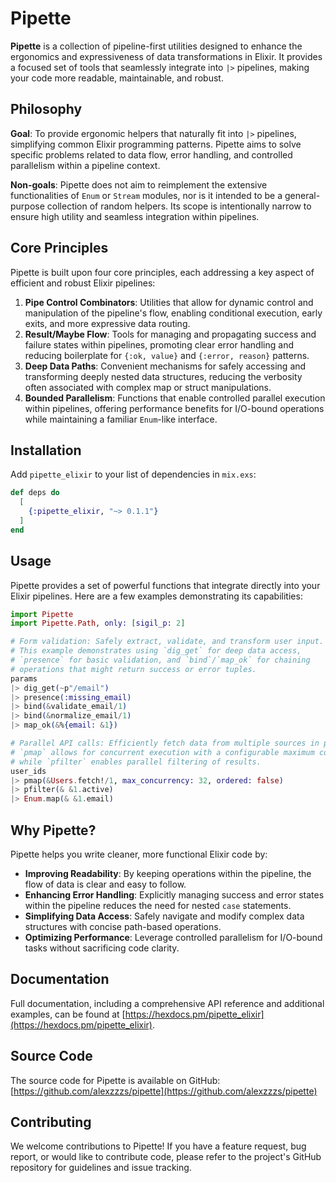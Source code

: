 # Pipette

**Pipette** is a collection of pipeline-first utilities designed to enhance the ergonomics and expressiveness of data transformations in Elixir. It provides a focused set of tools that seamlessly integrate into `|>` pipelines, making your code more readable, maintainable, and robust.

## Philosophy

**Goal**: To provide ergonomic helpers that naturally fit into `|>` pipelines, simplifying common Elixir programming patterns. Pipette aims to solve specific problems related to data flow, error handling, and controlled parallelism within a pipeline context.

**Non-goals**: Pipette does not aim to reimplement the extensive functionalities of `Enum` or `Stream` modules, nor is it intended to be a general-purpose collection of random helpers. Its scope is intentionally narrow to ensure high utility and seamless integration within pipelines.

## Core Principles

Pipette is built upon four core principles, each addressing a key aspect of efficient and robust Elixir pipelines:

1.  **Pipe Control Combinators**: Utilities that allow for dynamic control and manipulation of the pipeline's flow, enabling conditional execution, early exits, and more expressive data routing.
2.  **Result/Maybe Flow**: Tools for managing and propagating success and failure states within pipelines, promoting clear error handling and reducing boilerplate for `{:ok, value}` and `{:error, reason}` patterns.
3.  **Deep Data Paths**: Convenient mechanisms for safely accessing and transforming deeply nested data structures, reducing the verbosity often associated with complex map or struct manipulations.
4.  **Bounded Parallelism**: Functions that enable controlled parallel execution within pipelines, offering performance benefits for I/O-bound operations while maintaining a familiar `Enum`-like interface.

## Installation

Add `pipette_elixir` to your list of dependencies in `mix.exs`:

```elixir
def deps do
  [
    {:pipette_elixir, "~> 0.1.1"}
  ]
end
```

## Usage

Pipette provides a set of powerful functions that integrate directly into your Elixir pipelines. Here are a few examples demonstrating its capabilities:

```elixir
import Pipette
import Pipette.Path, only: [sigil_p: 2]

# Form validation: Safely extract, validate, and transform user input.
# This example demonstrates using `dig_get` for deep data access,
# `presence` for basic validation, and `bind`/`map_ok` for chaining
# operations that might return success or error tuples.
params
|> dig_get(~p"/email")
|> presence(:missing_email)
|> bind(&validate_email/1)
|> bind(&normalize_email/1)
|> map_ok(&%{email: &1})

# Parallel API calls: Efficiently fetch data from multiple sources in parallel.
# `pmap` allows for concurrent execution with a configurable maximum concurrency,
# while `pfilter` enables parallel filtering of results.
user_ids
|> pmap(&Users.fetch!/1, max_concurrency: 32, ordered: false)
|> pfilter(& &1.active)
|> Enum.map(& &1.email)
```

## Why Pipette?

Pipette helps you write cleaner, more functional Elixir code by:

*   **Improving Readability**: By keeping operations within the pipeline, the flow of data is clear and easy to follow.
*   **Enhancing Error Handling**: Explicitly managing success and error states within the pipeline reduces the need for nested `case` statements.
*   **Simplifying Data Access**: Safely navigate and modify complex data structures with concise path-based operations.
*   **Optimizing Performance**: Leverage controlled parallelism for I/O-bound tasks without sacrificing code clarity.

## Documentation

Full documentation, including a comprehensive API reference and additional examples, can be found at [https://hexdocs.pm/pipette_elixir](https://hexdocs.pm/pipette_elixir).

## Source Code

The source code for Pipette is available on GitHub: [https://github.com/alexzzzs/pipette](https://github.com/alexzzzs/pipette)

## Contributing

We welcome contributions to Pipette! If you have a feature request, bug report, or would like to contribute code, please refer to the project's GitHub repository for guidelines and issue tracking.